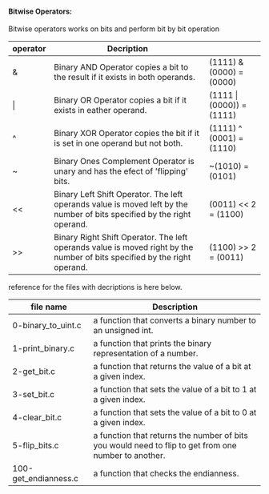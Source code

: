 #### Bitwise Operators:

Bitwise operators works on bits and perform bit by bit operation


| operator     | Decription                                          |                                                      |
| -------------| ---------------------------------------------       | ------------------------------------------           |
| &            | Binary AND Operator copies a bit to the result if it exists in both operands. | (1111) & (0000) = (0000)   |
| \|            | Binary OR Operator copies a bit if it exists in eather operand. | (1111 \| (0000)) = (1111)                 |
| ^            | Binary XOR Operator copies the bit if it is set in one operand but not both. | (1111) ^ (0001) = (1110)    |
| ~            | Binary Ones Complement Operator is unary and has the efect of 'flipping' bits. | ~(1010) = (0101)          |
| <<           | Binary Left Shift Operator. The left operands value is moved left by the number of bits specified by the right operand. | (0011) << 2 = (1100)|
| >>           | Binary Right Shift Operator. The left operands value is moved right by the number of bits specified by the right operand.  | (1100) >> 2 = (0011) |



reference for the files with decriptions is here below.


| file name        | Description                                       |
| ---------------- | ------------------------------------------------  |
| 0-binary_to_uint.c | a function that converts a binary number to an unsigned int. |
| 1-print_binary.c  | a function that prints the binary representation of a number. |
| 2-get_bit.c       | a function that returns the value of a bit at a given index. | 
| 3-set_bit.c      |  a function that sets the value of a bit to 1 at a given index. |  
| 4-clear_bit.c      | a function that sets the value of a bit to 0 at a given index.|
|5-flip_bits.c   |a function that returns the number of bits you would need to flip to get from one number to another. |
|100-get_endianness.c |  a function that checks the endianness.||101-password   | Find the password for a program. |


